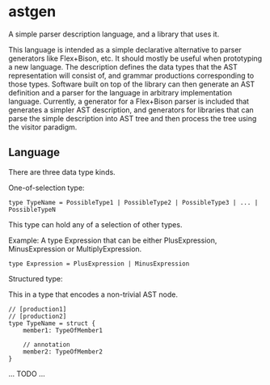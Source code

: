 astgen
======

A simple parser description language, and a library that uses it.

This language is intended as a simple declarative alternative to parser generators like Flex+Bison, etc. It should mostly be useful when prototyping a new language. The description defines the data types that the AST representation will consist of, and grammar productions corresponding to those types. Software built on top of the library can then generate an AST definition and a parser for the language in arbitrary implementation language. Currently, a generator for a Flex+Bison parser is included that generates a simpler AST description, and generators for libraries that can parse the simple description into AST tree and then process the tree using the visitor paradigm.


Language
--------

There are three data type kinds.


One-of-selection type:

	type TypeName = PossibleType1 | PossibleType2 | PossibleType3 | ... | PossibleTypeN
	
This type can hold any of a selection of other types.

Example: A type Expression that can be either PlusExpression, MinusExpression or MultiplyExpression.

	type Expression = PlusExpression | MinusExpression



Structured type:

This in a type that encodes a non-trivial AST node.

	// [production1]
	// [production2]
	type TypeName = struct {
		member1: TypeOfMember1
		
		// annotation
		member2: TypeOfMember2
	}


... TODO ...
